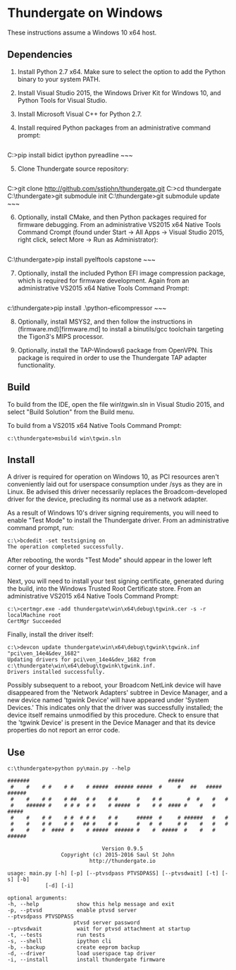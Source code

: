 ﻿# Thundergate on Windows #

These instructions assume a Windows 10 x64 host.

## Dependencies ##

1. Install Python 2.7 x64. Make sure to select the option to add the Python
   binary to your system PATH.

2. Install Visual Studio 2015, the Windows Driver Kit for Windows 10, and
   Python Tools for Visual Studio.

3. Install Microsoft Visual C++ for Python 2.7.

4. Install required Python packages from an administrative command prompt:

    ~~~
C:\>pip install bidict ipython pyreadline
    ~~~

5. Clone Thundergate source repository:

    ~~~
C:\>git clone http://github.com/sstjohn/thundergate.git
C:\>cd thundergate
C:\thundergate>git submodule init
C:\thundergate>git submodule update
    ~~~

6. Optionally, install CMake, and then Python packages required for firmware
   debugging. From an administrative VS2015 x64 Native Tools Command Crompt
   (found under Start -> All Apps -> Visual Studio 2015, right click, select 
   More -> Run as Administrator):

    ~~~
C:\thundergate>pip install pyelftools capstone
    ~~~

7. Optionally, install the included Python EFI image compression package, which
   is required for firmware development. Again from an administrative VS2015
   x64 Native Tools Command Prompt:

    ~~~
c:\thundergate>pip install .\python-eficompressor
    ~~~

8. Optionally, install MSYS2, and then follow the instructions in (firmware.md)[firmware.md]
   to install a binutils/gcc toolchain targeting the Tigon3's MIPS processor.

9. Optionally, install the TAP-Windows6 package from OpenVPN. This package is
   required in order to use the Thundergate TAP adapter functionality.

## Build ##

To build from the IDE, open the file win\tgwin.sln in Visual Studio 2015, and
select "Build Solution" from the Build menu.

To build from a VS2015 x64 Native Tools Command Prompt:

   ~~~
c:\thundergate>msbuild win\tgwin.sln
   ~~~

## Install ##

A driver is required for operation on Windows 10, as PCI resources aren't
conveniently laid out for userspace consumption under /sys as they are in
Linux. Be advised this driver necessarily replaces the Broadcom-developed
driver for the device, precluding its normal use as a network adapter.

As a result of Windows 10's driver signing requirements, you will need to
enable "Test Mode" to install the Thundergate driver. From an administrative
command prompt, run:

   ~~~
c:\>bcdedit -set testsigning on
The operation completed successfully.
   ~~~

After rebooting, the words "Test Mode" should appear in the lower left corner
of your desktop.

Next, you will need to install your test signing certificate, generated during
the build, into the Windows Trusted Root Certificate store. From an
administrative VS2015 x64 Native Tools Command Prompt:

   ~~~
c:\>certmgr.exe -add thundergate\win\x64\debug\tgwink.cer -s -r localMachine root
CertMgr Succeeded
   ~~~

Finally, install the driver itself:

   ~~~
c:\>devcon update thundergate\win\x64\debug\tgwink\tgwink.inf "pci\ven_14e4&dev_1682"
Updating drivers for pci\ven_14e4&dev_1682 from c:\thundergate\win\x64\debug\tgwink\tgwink.inf.
Drivers installed successfully.
   ~~~

Possibly subsequent to a reboot, your Broadcom NetLink device will have
disappeared from the 'Network Adapters' subtree in Device Manager, and a new
device named 'tgwink Device' will have appeared under 'System Devices.' This
indicates only that the driver was successfully installed; the device itself
remains unmodified by this procedure. Check to ensure that the 'tgwink Device'
is present in the Device Manager and that its device properties do not report
an error code. 

## Use ##

   ~~~
c:\thundergate>python py\main.py --help

 #######                                            #####
    #    #    # #    # #    # #####  ###### #####  #     #   ##   ##### ######
    #    #    # #    # ##   # #    # #      #    # #        #  #    #   #
    #    ###### #    # # #  # #    # #####  #    # #  #### #    #   #   #####
    #    #    # #    # #  # # #    # #      #####  #     # ######   #   #
    #    #    # #    # #   ## #    # #      #   #  #     # #    #   #   #
    #    #    #  ####  #    # #####  ###### #    #  #####  #    #   #   ######

                                 Version 0.9.5
                    Copyright (c) 2015-2016 Saul St John
                             http://thundergate.io

usage: main.py [-h] [-p] [--ptvsdpass PTVSDPASS] [--ptvsdwait] [-t] [-s] [-b]
               [-d] [-i]

optional arguments:
  -h, --help            show this help message and exit
  -p, --ptvsd           enable ptvsd server
  --ptvsdpass PTVSDPASS
                        ptvsd server password
  --ptvsdwait           wait for ptvsd attachment at startup
  -t, --tests           run tests
  -s, --shell           ipython cli
  -b, --backup          create eeprom backup
  -d, --driver          load userspace tap driver
  -i, --install         install thundergate firmware

   ~~~
